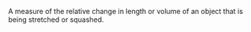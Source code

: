 A measure of the relative change in length or volume of an object that
is being stretched or squashed.
